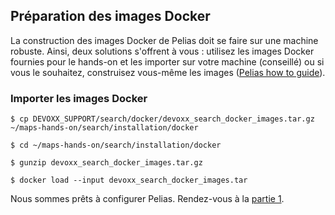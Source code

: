 ## Préparation des images Docker
La construction des images Docker de Pelias doit se faire sur une machine robuste. Ainsi, deux solutions s'offrent à vous : utilisez les images Docker fournies pour le hands-on et les importer sur votre machine (conseillé) ou si vous le souhaitez, construisez vous-même les images ([Pelias how to guide](https://pelias.io/install.html)).

### Importer les images Docker
```
$ cp DEVOXX_SUPPORT/search/docker/devoxx_search_docker_images.tar.gz ~/maps-hands-on/search/installation/docker
```
```
$ cd ~/maps-hands-on/search/installation/docker
```
```
$ gunzip devoxx_search_docker_images.tar.gz
```
```
$ docker load --input devoxx_search_docker_images.tar
```

Nous sommes prêts à configurer Pelias. Rendez-vous à la [partie 1](https://github.com/guillaumerose/maps-hands-on/tree/master/search/part1).